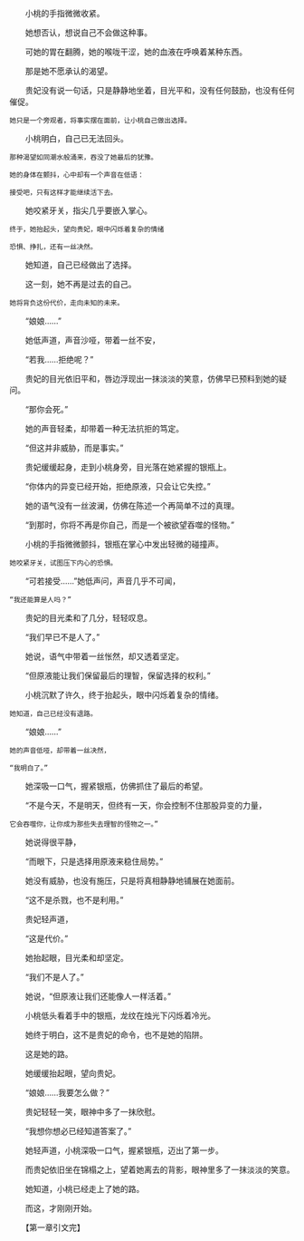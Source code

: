 　　小桃的手指微微收紧。

　　她想否认，想说自己不会做这种事。

　　可她的胃在翻腾，她的喉咙干涩，她的血液在呼唤着某种东西。

　　那是她不愿承认的渴望。

　　贵妃没有说一句话，只是静静地坐着，目光平和，没有任何鼓励，也没有任何催促。

    她只是一个旁观者，将事实摆在面前，让小桃自己做出选择。

　　小桃明白，自己已无法回头。

    那种渴望如同潮水般涌来，吞没了她最后的犹豫。
    
    她的身体在颤抖，心中却有一个声音在低语：
    
    接受吧，只有这样才能继续活下去。

　　她咬紧牙关，指尖几乎要嵌入掌心。

    终于，她抬起头，望向贵妃，眼中闪烁着复杂的情绪
    
    恐惧、挣扎，还有一丝决然。

　　她知道，自己已经做出了选择。

　　这一刻，她不再是过去的自己。

    她将背负这份代价，走向未知的未来。

　　“娘娘……”

　　她低声道，声音沙哑，带着一丝不安，

　　“若我……拒绝呢？”

　　贵妃的目光依旧平和，唇边浮现出一抹淡淡的笑意，仿佛早已预料到她的疑问。

　　“那你会死。”

　　她的声音轻柔，却带着一种无法抗拒的笃定。

　　“但这并非威胁，而是事实。”

　　贵妃缓缓起身，走到小桃身旁，目光落在她紧握的银瓶上。

　　“你体内的异变已经开始，拒绝原液，只会让它失控。”

　　她的语气没有一丝波澜，仿佛在陈述一个再简单不过的真理。

　　“到那时，你将不再是你自己，而是一个被欲望吞噬的怪物。”

　　小桃的手指微微颤抖，银瓶在掌心中发出轻微的碰撞声。

    她咬紧牙关，试图压下内心的恐惧。

　　“可若接受……”她低声问，声音几乎不可闻，

    “我还能算是人吗？”

　　贵妃的目光柔和了几分，轻轻叹息。

　　“我们早已不是人了。”

　　她说，语气中带着一丝怅然，却又透着坚定。

　　“但原液能让我们保留最后的理智，保留选择的权利。”

　　小桃沉默了许久，终于抬起头，眼中闪烁着复杂的情绪。

    她知道，自己已经没有退路。

　　“娘娘……”

    她的声音低哑，却带着一丝决然，
    
    “我明白了。”

　　她深吸一口气，握紧银瓶，仿佛抓住了最后的希望。

　　“不是今天，不是明天，但终有一天，你会控制不住那股异变的力量，

    它会吞噬你，让你成为那些失去理智的怪物之一。”

　　她说得很平静，

　　“而眼下，只是选择用原液来稳住局势。”

　　她没有威胁，也没有施压，只是将真相静静地铺展在她面前。

　　“这不是杀戮，也不是利用。”

　　贵妃轻声道，

　　“这是代价。”

　　她抬起眼，目光柔和却坚定。

　　“我们不是人了。”

　　她说，“但原液让我们还能像人一样活着。”

　　小桃低头看着手中的银瓶，龙纹在烛光下闪烁着冷光。

　　她终于明白，这不是贵妃的命令，也不是她的陷阱。

　　这是她的路。

　　她缓缓抬起眼，望向贵妃。

　　“娘娘……我要怎么做？”

　　贵妃轻轻一笑，眼神中多了一抹欣慰。

　　“我想你想必已经知道答案了。”

　　她轻声道，小桃深吸一口气，握紧银瓶，迈出了第一步。

　　而贵妃依旧坐在锦榻之上，望着她离去的背影，眼神里多了一抹淡淡的笑意。

　　她知道，小桃已经走上了她的路。

　　而这，才刚刚开始。

　　【第一章引文完】